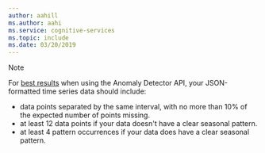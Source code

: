 ```yaml
---
author: aahill
ms.author: aahi
ms.service: cognitive-services
ms.topic: include
ms.date: 03/20/2019
---
```


> [!NOTE]
> For [best results](../../cognitive-services/anomaly-detector/concepts/anomaly-detection-best-practices.md) when using the Anomaly Detector API, your JSON-formatted time series data should include:
> * data points separated by the same interval, with no more than 10% of the expected number of points missing.
> * at least 12 data points if your data doesn't have a clear seasonal pattern.
> * at least 4 pattern occurrences if your data does have a clear seasonal pattern. 
